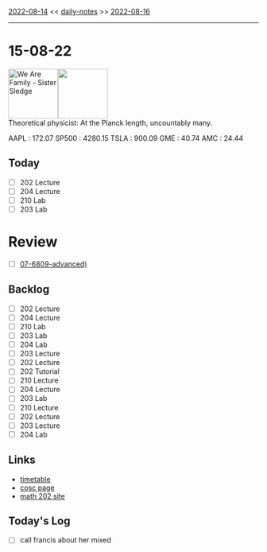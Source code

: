 [2022-08-14](daily_notes/2022-08-14) << [daily-notes](notes/daily-notes.md) >> [2022-08-16](daily_notes/2022-08-16)

---
# 15-08-22
<a href='spotify:album:4GSidaoqyGNwaG5mNKmuLT'><img src='https://i.scdn.co/image/a422bd0e3214c50d8a835c609a44411794cfbe60' alt='We Are Family - Sister Sledge' height=100></a><img src='https://imgs.xkcd.com/comics/coffee_cup_holes.png' height=100>
<br>Theoretical physicist: At the Planck length, uncountably many.

AAPL : 172.07 
SP500 : 4280.15 
TSLA : 900.09
GME : 40.74
AMC : 24.44

## Today

- [ ] 202 Lecture
- [ ] 204 Lecture
- [ ] 210 Lab
- [ ] 203 Lab

# Review
- [ ] [07-6809-advanced)](notes/07-6809-advanced.md)

## Backlog
- [ ] 202 Lecture
- [ ] 204 Lecture
- [ ] 210 Lab
- [ ] 203 Lab
- [ ] 204 Lab
- [ ] 203 Lecture
- [ ] 202 Lecture
- [ ] 202 Tutorial
- [ ] 210 Lecture
- [ ] 204 Lecture
- [ ] 203 Lab
- [ ] 210 Lecture
- [ ] 202 Lecture
- [ ] 203 Lecture
- [ ] 204 Lab

## Links
- [timetable](https://i.imgur.com/9ghbvAG.png)
- [cosc page](https://cosc203.cspages.otago.ac.nz)
- [math 202 site](https://www.maths.otago.ac.nz/?resOLAF)

## Today's Log
- [ ] call francis about her mixed